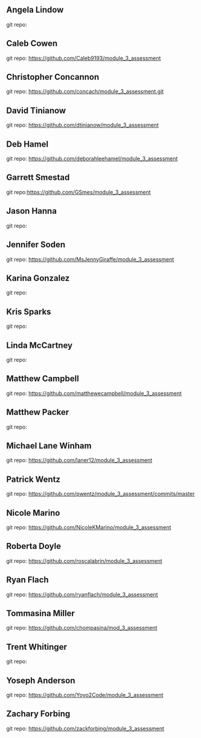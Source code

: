 ## Angela Lindow
git repo:

## Caleb Cowen
git repo: https://github.com/Caleb9193/module_3_assessment

## Christopher Concannon
git repo: https://github.com/concach/module_3_assessment.git

## David Tinianow
git repo: https://github.com/dtinianow/module_3_assessment

## Deb Hamel
git repo: https://github.com/deborahleehamel/module_3_assessment

## Garrett Smestad
git repo:https://github.com/GSmes/module_3_assessment

## Jason Hanna
git repo:

## Jennifer Soden
git repo: https://github.com/MsJennyGiraffe/module_3_assessment

## Karina Gonzalez
git repo:

## Kris Sparks
git repo:

## Linda McCartney
git repo:

## Matthew Campbell
git repo: https://github.com/matthewecampbell/module_3_assessment

## Matthew Packer
git repo:

## Michael Lane Winham
git repo: https://github.com/laner12/module_3_assessment

## Patrick Wentz
git repo: https://github.com/pwentz/module_3_assessment/commits/master

## Nicole Marino
git repo: https://github.com/NicoleKMarino/module_3_assessment

## Roberta Doyle
git repo: https://github.com/roscalabrin/module_3_assessment

## Ryan Flach
git repo: https://github.com/ryanflach/module_3_assessment

## Tommasina Miller
git repo: https://github.com/chompasina/mod_3_assessment

## Trent Whitinger
git repo:

## Yoseph Anderson
git repo: https://github.com/Yoyo2Code/module_3_assessment

## Zachary Forbing
git repo: https://github.com/zackforbing/module_3_assessment
